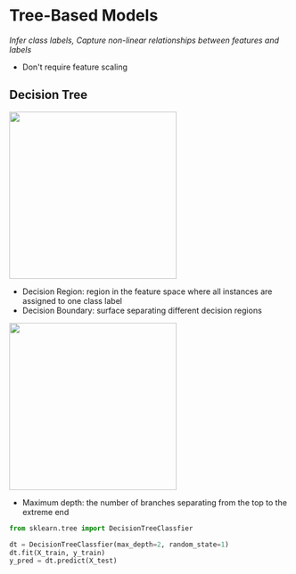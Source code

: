 #  Tree-Based Models
_Infer class labels, Capture non-linear relationships between features and labels_
- Don't require feature scaling

## Decision Tree
<img src="https://scalar.usc.edu/works/c2c-digital-magazine-fall-2017--winter-2018/media/GolfDecisionTree.jpg" height="300px">

- Decision Region: region in the feature space where all instances are assigned to one class label
- Decision Boundary: surface separating different decision regions

<img src="https://slideplayer.com/slide/14454418/90/images/16/Decision+Boundaries+Decision+Boundary+Decision+Region+1+Decision.jpg" height="300px">

- Maximum depth: the number of branches separating from the top to the extreme  end

```python
from sklearn.tree import DecisionTreeClassfier

dt = DecisionTreeClassfier(max_depth=2, random_state=1)
dt.fit(X_train, y_train)
y_pred = dt.predict(X_test)
```

